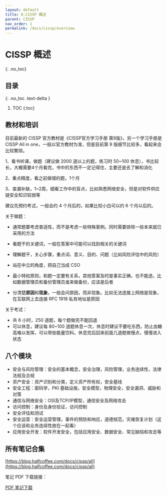```yaml
---
layout: default
title: 0.CISSP 概述
parent: CISSP
nav_order: 1
permalink: /docs/cissp/overview
---
```


# CISSP 概述

{: .no_toc}

## 目录

{: .no_toc .text-delta }


1. TOC
{:toc}

## 教材和培训

目前最新的 CISSP 官方教材是《CISSP官方学习手册 第9版》，另一个学习手册是 CISSP All in one，一般以官方教材为准，但是目前第 9 版细节比较多，看起来会比较繁琐。

1、看书听课，做题（建议做 2000 道以上的题，练习时 50~100 休息），书比较长，大概需要4个月看完，书中的东西不一定记得住，主要还是去了解和消化

2、重点精度，看之前做错的题，1个月

3、查漏补缺，1~2周，细看工作中的盲点，比如熟悉网络安全，但是对软件供应链安全知识较弱等



建议先预约考试，一般会约 4 个月后的，如果比较小白可以约 6 个月以后的。



关于做题：

- 通常题要考虑普适性，而不是考虑一些特殊案例。同时需要排除一些本来就已采用的方法

- 看题干的关键词，一般在答案中可能可以找到相关的关键词
- 理解题干，关心步骤，重点词、意义、目的、问题（比如风险评估中的风险）
- 站在中立的角度，把自己当成 CSO
- 最小特权原则，和题一定要有关系，其他答案及时是事实正确，也不能选，比如数据管理员和备份管理员谁来做备份，应该是后者
- 分清楚**原因**和**现象**，一般会问原因，而非现象。比如无法连接上网络是现象，在互联网上去连接 RFC 1918 私有地址是原因



关于考试：

- 共 6 小时，250 道题，每个题做完不能回退
- 可以休息，建议每 80~100 道题休息一次，休息时建议不要吃东西，防止血糖高难以发挥，可以带些能量饮料。休息完后回来前面几道题做慢点，慢慢进入状态

## 八个模块

- 安全与风险管理：安全的基本概念，安全治理，风险管理，业务连续性，法律法规及合规
- 资产安全：资产识别和分类，定义资产所有权，安全基线
- 安全工程：密码学，PKI 基础设施，安全模型，物理安全，安全漏洞、威胁和对策
- 通信与网络安全：OSI及TCP/IP模型，通信安全及网络攻击
- 访问控制：身份及身份验证，访问控制
- 安全评估和测试
- 安全运营：安全运营管理，事件的预防和响应，道德规范，灾难恢复计划（这个应该和业务连续性放在一起看）
- 应用安全开发：软件开发安全，包括应用安全、数据安全、常见缺陷和攻击等



## 所有笔记合集

[https://blog.halfcoffee.com/docs/cissp/all](https://blog.halfcoffee.com/docs/cissp/all)

笔记 PDF 下载链接：

[PDF 笔记下载](/output/cissp-all.pdf)
